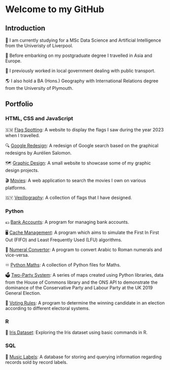 # Welcome to my GitHub

## Introduction

:school: I am currently studying for a MSc Data Science and Artificial Intelligence from the Univeristy of Liverpool.<br>

:bullettrain_side: Before embarking on my postgraduate degree I travelled in Asia and Europe.<br>

:bus: I previously worked in local government dealing with public transport.<br>

:earth_americas: I also hold a BA (Hons.) Geography with International Relations degree from the University of Plymouth.

## Portfolio

### HTML, CSS and JavaScript

:san_marino: <a href="https://github.com/mounceryan/flag-spotting">Flag Spotting</a>: A website to display the flags I saw during the year 2023 when I travelled.<br>

:mag: <a href="https://github.com/mounceryan/google-redesign">Google Redesign</a>: A redesign of Google search based on the graphical redesigns by Aurélien Salomon.<br>

:world_map: <a href="https://github.com/mounceryan/graphic-design">Graphic Design</a>: A small website to showcase some of my graphic design projects.<br>

:clapper:  <a href="https://github.com/mounceryan/movies">Movies</a>: A web application to search the movies I own on various platforms.<br>

:guyana:  <a href="https://github.com/mounceryan/vexillography">Vexillography</a>: A collection of flags that I have designed.

### Python

:pound: <a href="https://github.com/mounceryan/bank-accounts">Bank Accounts</a>: A program for managing bank accounts.<br>

:desktop_computer: <a href="https://github.com/mounceryan/cache-management">Cache Management</a>: A program which aims to simulate the First In First Out (FIFO) and Least Frequently Used (LFU) algorithms.<br>

:1234: <a href="https://github.com/mounceryan/numeral-convertor">Numeral Convertor</a>: A program to convert Arabic to Roman numerals and vice-versa.<br>

:infinity: <a href="https://github.com/mounceryan/python-maths">Python Maths</a>: A collection of Python files for Maths.<br>

:ballot_box: <a href="https://github.com/mounceryan/two-party-system">Two-Party System</a>: A series of maps created using Python libraries, data from the House of Commons library and the ONS API to demonstrate the dominance of the Conservative Party and Labour Party at the UK 2019 General Election.<br>

:page_facing_up: <a href="https://github.com/mounceryan/voting-rules">Voting Rules</a>: A program to determine the winning candidate in an election according to different electoral systems.

### R

:bouquet: <a href="https://github.com/mounceryan/iris-dataset">Iris Dataset</a>: Exploring the Iris dataset using basic commands in R.

### SQL

:guitar: <a href="https://github.com/mounceryan/music-labels">Music Labels</a>: A database for storing and querying information regarding records sold by record labels.
